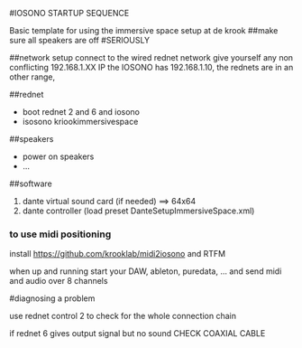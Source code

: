 #IOSONO STARTUP SEQUENCE

Basic template for using the immersive space setup at de krook
##make sure all speakers are off
#SERIOUSLY


##network setup
connect to the wired rednet network
give yourself any non conflicting 192.168.1.XX IP
the IOSONO has 192.168.1.10, the rednets are in an other range,


##rednet

- boot rednet 2 and 6 and iosono
- isosono kriookimmersivespace

##speakers
- power on speakers 
- ...

##software

1. dante virtual sound card  (if needed) ==> 64x64
2. dante controller (load preset DanteSetupImmersiveSpace.xml) 

### to use midi positioning
install https://github.com/krooklab/midi2iosono and RTFM

when up and running start your DAW, ableton, puredata, ... and send midi and audio over 8 channels



#diagnosing a problem

use rednet control 2 to check for the whole connection chain

if rednet 6 gives output signal but no sound CHECK COAXIAL CABLE


